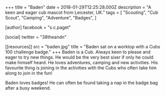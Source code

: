 +++
title = "Baden"
date = 2018-01-29T12:25:28.000Z
description = "A keen and eager cub mascot from Leicester, UK."
tags = [
  "Scouting",
  "Cub Scout",
  "Camping",
  "Adventure",
  "Badges",
]

[author]
facebook = "s.c.paget"

[social]
twitter = "38theandn"

[[resources]]
src = "baden.jpg"
title = "Baden sat on a worktop with a Cubs 100 challenge badge."
+++
Baden is a Cub. Always keen to please and eager to try new things. He would be the very best sixer if only he could make himself heard. He loves adventures, camping and new activities. His favourite thing is joining in the activities with the Cubs who often take him along to join in the fun!

Baden loves badges! He can often be found taking a nap in the badge bag after a busy weekend.